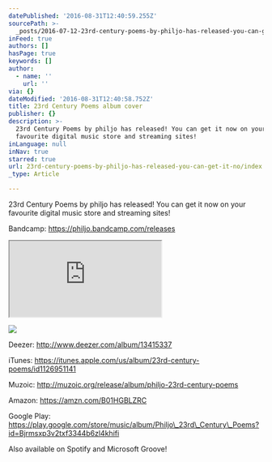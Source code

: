 ```yaml
---
datePublished: '2016-08-31T12:40:59.255Z'
sourcePath: >-
  _posts/2016-07-12-23rd-century-poems-by-philjo-has-released-you-can-get-it-no.md
inFeed: true
authors: []
hasPage: true
keywords: []
author:
  - name: ''
    url: ''
via: {}
dateModified: '2016-08-31T12:40:58.752Z'
title: 23rd Century Poems album cover
publisher: {}
description: >-
  23rd Century Poems by philjo has released! You can get it now on your
  favourite digital music store and streaming sites!
inLanguage: null
inNav: true
starred: true
url: 23rd-century-poems-by-philjo-has-released-you-can-get-it-no/index.html
_type: Article

---
```

23rd Century Poems by philjo has released! You can get it now on your favourite digital music store and streaming sites!

Bandcamp: https://philjo.bandcamp.com/releases

<iframe src="https://the-grid.github.io/ed-userhtml/?g=eJxlkD1TwzAMhvf-ChPmYjeFa5vGWUpnOrAw2rESm9qxT3auhF-P07BwaJHeVx_3nOqH17fT-8flTHRytlnVv0l6NZGYJgu8kKK99ujHQa1bbz1Wwd8UoLQjHItmtapNh8LB__GKPDLWdYwdifSYVyqSy5tRSVdkx1j4OhINptepIptylgWJ2PJCpxRiRakUg2qFC0-td_TsJCgF6mLFBEiFlaPj5f6w3zzv2GFPo_kGbgX2QGWfQfn2HtSa4TrLEqTavtCEmc-amHgnbAQqMN08Xnl0wtq5O8QgEIbEE45AMxEIZyHGphZEI3QLXqYL2thP__QH8k5Fyy3mX-UbI07r4MHFopk9clo8cpk9Iiey3KipaGq6vLH5AYMjipI" style=""></iframe>

![](https://s3-us-west-2.amazonaws.com/the-grid-img/p/da86ead79bfbb57360f91cc01d93cd0eae2fdedf.jpg)

Deezer: http://www.deezer.com/album/13415337

iTunes: https://itunes.apple.com/us/album/23rd-century-poems/id1126951141

Muzoic: http://muzoic.org/release/album/philjo-23rd-century-poems

Amazon: https://amzn.com/B01HGBLZRC

Google Play: https://play.google.com/store/music/album/Philjo\_23rd\_Century\_Poems?id=Bjrmsxp3v2txf3344b6zl4khifi

Also available on Spotify and Microsoft Groove!